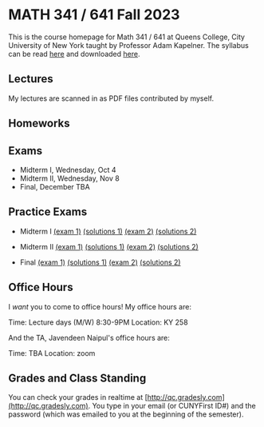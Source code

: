 # MATH 341 / 641 Fall 2023

This is the course homepage for Math 341 / 641 at Queens College, City University of New York taught by Professor Adam Kapelner. The syllabus can be read [here](https://github.com/kapelner/QC_MATH_341_Fall_2023/blob/master/syllabus/syllabus.pdf) and downloaded [here](https://raw.githubusercontent.com/kapelner/QC_MATH_341_Fall_2023/master/syllabus/syllabus.pdf).

## Lectures

My lectures are scanned in as PDF files contributed by myself.

<!--
* Lecture 23 [(Prof)](https://github.com/kapelner/QC_MATH_341_Fall_2023/blob/master/lectures/lec23kap.pdf)
* Lecture 22 [(Prof)](https://github.com/kapelner/QC_MATH_341_Fall_2023/blob/master/lectures/lec22kap.pdf)
* Lecture 21 [(Prof)](https://github.com/kapelner/QC_MATH_341_Fall_2023/blob/master/lectures/lec21kap.pdf)
* Lecture 20 [(Prof)](https://github.com/kapelner/QC_MATH_341_Fall_2023/blob/master/lectures/lec20kap.pdf)
* Lecture 19 [(Prof)](https://github.com/kapelner/QC_MATH_341_Fall_2023/blob/master/lectures/lec19kap.pdf)
* Lecture 18 [(Prof)](https://github.com/kapelner/QC_MATH_341_Fall_2023/blob/master/lectures/lec18kap.pdf)
* Lecture 17 [(Prof)](https://github.com/kapelner/QC_MATH_341_Fall_2023/blob/master/lectures/lec17kap.pdf)
* Lecture 16 [(Prof)](https://github.com/kapelner/QC_MATH_341_Fall_2023/blob/master/lectures/lec16kap.pdf)
* Lecture 15 [(Prof)](https://github.com/kapelner/QC_MATH_341_Fall_2023/blob/master/lectures/lec15kap.pdf)
* Lecture 14 [(Prof)](https://github.com/kapelner/QC_MATH_341_Fall_2023/blob/master/lectures/lec14kap.pdf)
* Lecture 13 [(Prof)](https://github.com/kapelner/QC_MATH_341_Fall_2023/blob/master/lectures/lec13kap.pdf)
* Lecture 12 [(Prof)](https://github.com/kapelner/QC_MATH_341_Fall_2023/blob/master/lectures/lec12kap.pdf)
* Lecture 11 [(Prof)](https://github.com/kapelner/QC_MATH_341_Fall_2023/blob/master/lectures/lec11kap.pdf)
* Lecture 10 [(Prof)](https://github.com/kapelner/QC_MATH_341_Fall_2023/blob/master/lectures/lec10kap.pdf)
* Lecture 9 [(Prof)](https://github.com/kapelner/QC_MATH_341_Fall_2023/blob/master/lectures/lec09kap.pdf)
* Lecture 8 [(Prof)](https://github.com/kapelner/QC_MATH_341_Fall_2023/blob/master/lectures/lec08kap.pdf)
* Lecture 7 [(Prof)](https://github.com/kapelner/QC_MATH_341_Fall_2023/blob/master/lectures/lec07kap.pdf)
* Lecture 6 [(Prof)](https://github.com/kapelner/QC_MATH_341_Fall_2023/blob/master/lectures/lec06kap.pdf)
* Lecture 5 [(Prof)](https://github.com/kapelner/QC_MATH_341_Fall_2023/blob/master/lectures/lec05kap.pdf)
* Lecture 4 [(Prof)](https://github.com/kapelner/QC_MATH_341_Fall_2023/blob/master/lectures/lec04kap.pdf)
* Lecture 3 [(Prof)](https://github.com/kapelner/QC_MATH_341_Fall_2023/blob/master/lectures/lec03kap.pdf)
* Lecture 2 [(Prof)](https://github.com/kapelner/QC_MATH_341_Fall_2023/blob/master/lectures/lec02kap.pdf)
* Lecture 1 [(Prof)](https://github.com/kapelner/QC_MATH_341_Fall_2023/blob/master/lectures/lec01kap.pdf)
-->

## Homeworks

<!--
* Homework 9 [(download)](https://github.com/kapelner/QC_MATH_341_Fall_2023/blob/master/homeworks/hw09/hw09.pdf?raw=true) [(view)](https://github.com/kapelner/QC_MATH_341_Fall_2023/blob/master/homeworks/hw09/hw09.pdf) (due 12/12)
* Homework 8 [(download)](https://github.com/kapelner/QC_MATH_341_Fall_2023/blob/master/homeworks/hw08/hw08.pdf?raw=true) [(view)](https://github.com/kapelner/QC_MATH_341_Fall_2023/blob/master/homeworks/hw08/hw08.pdf) (due 12/2)
* Homework 7 [(download)](https://github.com/kapelner/QC_MATH_341_Fall_2023/blob/master/homeworks/hw07/hw07.pdf?raw=true) [(view)](https://github.com/kapelner/QC_MATH_341_Fall_2023/blob/master/homeworks/hw07/hw07.pdf) (due 12/12)
* Homework 6 [(download)](https://github.com/kapelner/QC_MATH_341_Fall_2023/blob/master/homeworks/hw06/hw06.pdf?raw=true) [(view)](https://github.com/kapelner/QC_MATH_341_Fall_2023/blob/master/homeworks/hw06/hw06.pdf) (not formally due)
* Homework 5 [(download)](https://github.com/kapelner/QC_MATH_341_Fall_2023/blob/master/homeworks/hw05/hw05.pdf?raw=true) [(view)](https://github.com/kapelner/QC_MATH_341_Fall_2023/blob/master/homeworks/hw05/hw05.pdf) (due 12/1)
* Homework 4 [(download)](https://github.com/kapelner/QC_MATH_341_Fall_2023/blob/master/homeworks/hw04/hw04.pdf?raw=true) [(view)](https://github.com/kapelner/QC_MATH_341_Fall_2023/blob/master/homeworks/hw04/hw04.pdf) (due 11/14)
* Homework 3 [(download)](https://github.com/kapelner/QC_MATH_341_Fall_2023/blob/master/homeworks/hw03/hw03.pdf?raw=true) [(view)](https://github.com/kapelner/QC_MATH_341_Fall_2023/blob/master/homeworks/hw03/hw03.pdf) (due 10/30)
* Homework 2 [(download)](https://github.com/kapelner/QC_MATH_341_Fall_2023/blob/master/homeworks/hw02/hw02.pdf?raw=true) [(view)](https://github.com/kapelner/QC_MATH_341_Fall_2023/blob/master/homeworks/hw02/hw02.pdf) (due 9/30)
* Homework 1 [(download)](https://github.com/kapelner/QC_MATH_341_Fall_2023/blob/master/homeworks/hw01/hw01.pdf?raw=true) [(view)](https://github.com/kapelner/QC_MATH_341_Fall_2023/blob/master/homeworks/hw01/hw01.pdf) (due 9/5)
-->

## Exams

* Midterm I, Wednesday, Oct 4
* Midterm II, Wednesday, Nov 8
* Final, December TBA

## Practice Exams

* Midterm I [(exam 1)](https://github.com/kapelner/QC_Math_369_Fall_2020/blob/master/exams/midterm1/midterm1.pdf) [(solutions 1)](https://github.com/kapelner/QC_Math_369_Fall_2020/blob/master/exams/midterm1/midterm1_solutions.pdf) [(exam 2)](https://github.com/kapelner/QC_Math_369_Fall_2021/blob/master/exams/midterm1/midterm1.pdf) [(solutions 2)](https://github.com/kapelner/QC_Math_369_Fall_2021/blob/master/exams/midterm1/midterm1_solutions.pdf)

* Midterm II [(exam 1)](https://github.com/kapelner/QC_Math_369_Fall_2020/blob/master/exams/midterm2/midterm2.pdf) [(solutions 1)](https://github.com/kapelner/QC_Math_369_Fall_2020/blob/master/exams/midterm2/midterm2_solutions.pdf) [(exam 2)](https://github.com/kapelner/QC_Math_369_Fall_2021/blob/master/exams/midterm2/midterm2.pdf) [(solutions 2)](https://github.com/kapelner/QC_Math_369_Fall_2021/blob/master/exams/midterm2/midterm2_solutions.pdf) 

* Final [(exam 1)](https://github.com/kapelner/QC_Math_369_Fall_2020/blob/master/exams/final/final.pdf) [(solutions 1)](https://github.com/kapelner/QC_Math_369_Fall_2020/blob/master/exams/final/final_solutions.pdf) [(exam 2)](https://github.com/kapelner/QC_Math_369_Fall_2021/blob/master/exams/final/final.pdf) [(solutions 2)](https://github.com/kapelner/QC_Math_369_Fall_2021/blob/master/exams/final/final_solutions.pdf)

## Office Hours

I *want* you to come to office hours! My office hours are:

Time: Lecture days (M/W) 8:30-9PM
Location: KY 258

And the TA, Javendeen Naipul's office hours are:

Time: TBA
Location: zoom


## Grades and Class Standing

You can check your grades in realtime at [http://qc.gradesly.com](http://qc.gradesly.com). You type in your email (or CUNYFirst ID#) and the password (which was emailed to you at the beginning of the semester).

